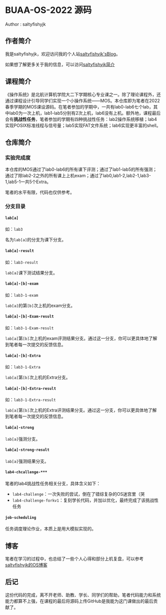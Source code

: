 # BUAA-OS-2022 源码

Author : saltyfishyjk

## 作者简介

我是saltyfishyjk，欢迎访问我的个人站[saltyfishyjk'sBlog](https://saltyfishyjk.github.io)。

如果想了解更多关于我的信息，可以访问[saltyfishyjk简介](https://saltyfishyjk.github.io/about/)

## 课程简介

《操作系统》是北航计算机学院大二下学期核心专业课之一。除了理论课程外，还通过课程设计引导同学们实现一个小操作系统——MOS。本仓库即为笔者在2022春季学期的MOS课设源码。在笔者参加的学期中，一共有lab0-lab6七个lab，其中lab0为一次上机，lab1-lab5分别有2次上机，lab6没有上机。额外地，课程最后会有**挑战性任务**，笔者参加的学期有四种挑战性任务：lab2操作系统移植；lab4实现POSIX标准线程与信号量；lab5实现FAT文件系统；lab6实现更丰富的shell。

## 仓库简介

### 实验完成度

本仓库的MOS通过了lab0-lab6的所有课下评测；通过了lab1-lab5的所有强测；通过了除lab2-2之外的所有课上上机exam；通过了lab0,lab1-2,lab2-1,lab3-1,lab5-1一共5个Extra。

笔者的水平有限，代码也仅供参考。

### 分支目录

#### `lab[a]`

如：`lab3`

名为`lab[a]`的分支为课下分支。

#### `lab[a]-result`

如：`lab3-result`

`lab[a]`课下测试结果分支。

#### `lab[a]-[b]-exam`

如：`lab3-1-exam`

`lab[a]`的第`[b]`次上机的exam分支。

#### `lab[a]-[b]-Exam-result`

如：`lab3-1-Exam-result`

`lab[a]`第`[b]`次上机的exam评测结果分支。通过这一分支，你可以更具体地了解到笔者每一次提交的反馈信息。

#### `lab[a]-[b]-Extra`

如：`lab3-1-Extra`

`lab[a]`第`[b]`次上机的Extra分支。

#### `lab[a]-[b]-Extra-result`

如：`lab3-1-Extra-result`

`lab[a]`第`[b]`次上机的Extra评测结果分支。通过这一分支，你可以更具体地了解到笔者每一次提交的反馈信息。

#### `lab[a]-strong`

`lab[a]`强测分支。

#### `lab[a]-strong-result`

`lab[a]`强测结果分支。

#### `lab4-chcallenge-***`

笔者的lab4挑战性任务相关分支，具体含义如下：

- `lab4-challenge`：一次失败的尝试，倒在了错综复杂的OS迷宫里（哭
- `lab4-challenge-forkv1`：复刻学长代码，并加以优化，最终完成了该挑战性任务

#### `job-scheduling`

任务调度理论作业，本质上是用大模拟实现的。

## 博客

笔者在学习的过程中，也总结了一些个人心得和部分上机复盘，可以参考[saltyfishyjk的OS博客](https://saltyfishyjk.github.io/tags/#BUAA-OS)

## 后记

这份代码的完成，离不开老师、助教、学长、同学们的帮助，笔者代码能力和系统能力都算不上强，在课程的最后将源码上传GitHub是我能为这门课做出的最后贡献了。
